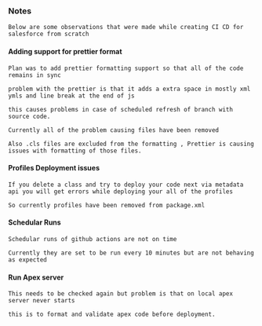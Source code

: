### Notes

    Below are some observations that were made while creating CI CD for salesforce from scratch

#### Adding support for prettier format

    Plan was to add prettier formatting support so that all of the code remains in sync

    problem with the prettier is that it adds a extra space in mostly xml ymls and line break at the end of js

    this causes problems in case of scheduled refresh of branch with source code.

    Currently all of the problem causing files have been removed

    Also .cls files are excluded from the formatting , Prettier is causing issues with formatting of those files.

#### Profiles Deployment issues

    If you delete a class and try to deploy your code next via metadata api you will get errors while deploying your all of the profiles

    So currently profiles have been removed from package.xml

#### Schedular Runs

    Schedular runs of github actions are not on time

    Currently they are set to be run every 10 minutes but are not behaving as expected

#### Run Apex server

    This needs to be checked again but problem is that on local apex server never starts

    this is to format and validate apex code before deployment.
